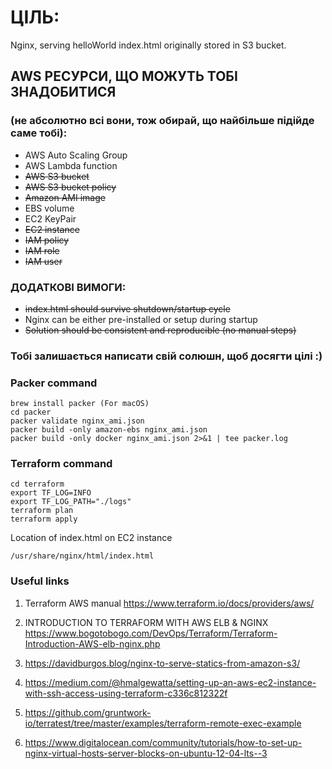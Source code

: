 # ЦІЛЬ:
Nginx, serving helloWorld index.html originally stored in S3 bucket.

## AWS РЕСУРСИ, ЩО МОЖУТЬ ТОБІ ЗНАДОБИТИСЯ
### (не абсолютно всі вони, тож обирай, що найбільше підійде саме тобі):
- AWS Auto Scaling Group
- AWS Lambda function
- <s>AWS S3 bucket</s>
- <s>AWS S3 bucket policy</s>
- <s>Amazon AMI image</s>
- EBS volume
- EC2 KeyPair
- <s>EC2 instance</s>
- <s>IAM policy</s>
- <s>IAM role</s>
- <s>IAM user</s>

### ДОДАТКОВІ ВИМОГИ:
- <s>index.html should survive shutdown/startup cycle</s>
- Nginx can be either pre-installed or setup during startup
- <s>Solution should be consistent and reproducible (no manual steps)</s>

### Тобі залишається написати свій солюшн, щоб досягти цілі :)

### Packer command
```
brew install packer (For macOS)
cd packer
packer validate nginx_ami.json
packer build -only amazon-ebs nginx_ami.json
packer build -only docker nginx_ami.json 2>&1 | tee packer.log
```
### Terraform command
```
cd terraform
export TF_LOG=INFO
export TF_LOG_PATH="./logs"
terraform plan
terraform apply
```

Location of index.html on EC2 instance
```
/usr/share/nginx/html/index.html
```

### Useful links

1. Terraform AWS manual
https://www.terraform.io/docs/providers/aws/

2. INTRODUCTION TO TERRAFORM WITH AWS ELB & NGINX
https://www.bogotobogo.com/DevOps/Terraform/Terraform-Introduction-AWS-elb-nginx.php

3. https://davidburgos.blog/nginx-to-serve-statics-from-amazon-s3/

4. https://medium.com/@hmalgewatta/setting-up-an-aws-ec2-instance-with-ssh-access-using-terraform-c336c812322f

5. https://github.com/gruntwork-io/terratest/tree/master/examples/terraform-remote-exec-example

6. https://www.digitalocean.com/community/tutorials/how-to-set-up-nginx-virtual-hosts-server-blocks-on-ubuntu-12-04-lts--3
